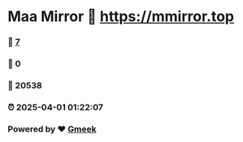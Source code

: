 # Maa Mirror :link: https://mmirror.top 
### :page_facing_up: [7](https://mmirror.top/tag.html) 
### :speech_balloon: 0 
### :hibiscus: 20538 
### :alarm_clock: 2025-04-01 01:22:07 
### Powered by :heart: [Gmeek](https://github.com/Meekdai/Gmeek)
